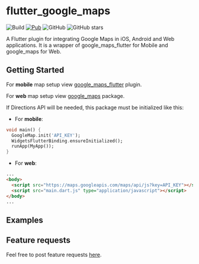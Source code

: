 # flutter_google_maps

![Build](https://github.com/marchdev-tk/flutter_google_maps/workflows/build/badge.svg)
[![Pub](https://img.shields.io/pub/v/flutter_google_maps.svg)](https://pub.dartlang.org/packages/flutter_google_maps)
![GitHub](https://img.shields.io/github/license/marchdev-tk/flutter_google_maps)
![GitHub stars](https://img.shields.io/github/stars/marchdev-tk/flutter_google_maps?style=social)

A Flutter plugin for integrating Google Maps in iOS, Android and Web applications. It is a wrapper of google_maps_flutter for Mobile and google_maps for Web.

## Getting Started

For **mobile** map setup view [google_maps_flutter](https://pub.dev/packages/google_maps_flutter) plugin.

For **web** map setup view [google_maps](https://pub.dev/packages/google_maps) package.

If Directions API will be needed, this package must be initialized like this:

* For **mobile**:

```dart
void main() {
  GoogleMap.init('API_KEY');
  WidgetsFlutterBinding.ensureInitialized();
  runApp(MyApp());
}
```

* For **web**:

```html
...
<body>
  <script src="https://maps.googleapis.com/maps/api/js?key=API_KEY"></script>
  <script src="main.dart.js" type="application/javascript"></script>
</body>
...
```

## Examples



## Feature requests

Feel free to post feature requests [here](https://github.com/marchdev-tk/flinq/issues).

